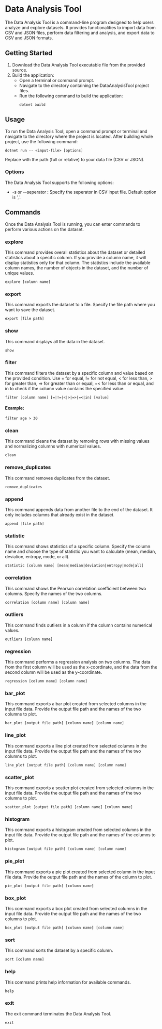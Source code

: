 # Data Analysis Tool

The Data Analysis Tool is a command-line program designed to help users analyze and explore datasets. It provides functionalities to import data from CSV and JSON files, perform data filtering and analysis, and export data to CSV and JSON formats.

## Getting Started
1. Download the Data Analysis Tool executable file from the provided source.
2. Build the application:
   * Open a terminal or command prompt.
   * Navigate to the directory containing the DataAnalysisTool project files.
   * Run the following command to build the application:
        ```
        dotnet build
        ```

## Usage
To run the Data Analysis Tool, open a command prompt or terminal and navigate to the directory where the project is located. After building whole project, use the following command:

```
dotnet run -- <input-file> [options]
```

Replace <input-file> with the path (full or relative) to your data file (CSV or JSON).

### Options
The Data Analysis Tool supports the following options:

* -s <seperator> or --seperator <seperator>: Specify the seperator in CSV input file. Default option is ','.


## Commands
Once the Data Analysis Tool is running, you can enter commands to perform various actions on the dataset.

### explore
This command provides overall statistics about the dataset or detailed statistics about a specific column. If you provide a column name, it will display statistics only for that column.
The statistics include the available column names, the number of objects in the dataset, and the number of unique values.

```
explore [column name]
```

### export
This command exports the dataset to a file. Specify the file path where you want to save the dataset.

```
export [file path]
```

### show
This command displays all the data in the dataset.

```
show
```

### filter
This command filters the dataset by a specific column and value based on the provided condition. Use = for equal, != for not equal, < for less than, > for greater than, => for greater than or equal, =< for less than or equal, and in to check if the column value contains the specified value.

```
filter [column name] [=|!=|<|>|=>|=<|in] [value]
```

#### Example:
```
filter age > 30
```

### clean
This command cleans the dataset by removing rows with missing values and normalizing columns with numerical values.

```
clean
```

### remove_duplicates
This command removes duplicates from the dataset.

```
remove_duplicates
```

### append
This command appends data from another file to the end of the dataset. It only includes columns that already exist in the dataset.

```
append [file path]
```

### statistic
This command shows statistics of a specific column. Specify the column name and choose the type of statistic you want to calculate (mean, median, deviation, entropy, mode, or all).

```
statistic [column name] [mean|median|deviation|entropy|mode|all]
```

### correlation
This command shows the Pearson correlation coefficient between two columns. Specify the names of the two columns.

```
correlation [column name] [column name]
```

### outliers
This command finds outliers in a column if the column contains numerical values.

```
outliers [column name]
```

### regression
This command performs a regression analysis on two columns. The data from the first column will be used as the x-coordinate, and the data from the second column will be used as the y-coordinate.

```
regression [column name] [column name]
```

### bar_plot
This command exports a bar plot created from selected columns in the input file data. Provide the output file path and the names of the two columns to plot.

```
bar_plot [output file path] [column name] [column name]
```

### line_plot
This command exports a line plot created from selected columns in the input file data. Provide the output file path and the names of the two columns to plot.

```
line_plot [output file path] [column name] [column name]
```

### scatter_plot
This command exports a scatter plot created from selected columns in the input file data. Provide the output file path and the names of the two columns to plot.

```
scatter_plot [output file path] [column name] [column name]
```

### histogram
This command exports a histogram created from selected columns in the input file data. Provide the output file path and the names of the columns to plot.

```
histogram [output file path] [column name] [column name]
```

### pie_plot
This command exports a pie plot created from selected column in the input file data. Provide the output file path and the names of the column to plot.

```
pie_plot [output file path] [column name]
```

### box_plot
This command exports a box plot created from selected columns in the input file data. Provide the output file path and the names of the two columns to plot.

```
box_plot [output file path] [column name] [column name]
```

### sort
This command sorts the dataset by a specific column.

```
sort [column name]
```

### help
This command prints help information for available commands.

```
help
```

### exit
The exit command terminates the Data Analysis Tool.

```
exit
```